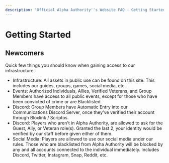```yaml
---
description: 'Official Alpha Authority''s Website FAQ - Getting Started - Currently [V0.0.5]'
---
```


# Getting Started

## Newcomers

Quick few things you should know when gaining access to our infrastructure. 

* Infrastructure: All assets in public use can be found on this site. This includes our guides, groups, games, social media, etc.
* Events: Authorized Individuals, Allies, Verified Veterans, and Group Members have access to all public events, except for those who have been convicted of crime or are Blacklisted.
* Discord: Group Members have Automatic Entry into our Communications Discord Server, once they've verified their account through Bloxlink / Scriptos.
* Discord: Players who aren't in Alpha Authority, are allowed to ask for the Guest, Ally, or Veteran role\(s\). Granted the last 2, your identity would be verified by our staff before given either of them.
* Social Media: Players are allowed to use our social media under our rules. Those who are blacklisted from Alpha Authority will be blocked by any and all accounts connected to the individual immediately. Includes Discord, Twitter, Instagram, Snap, Reddit, etc.

